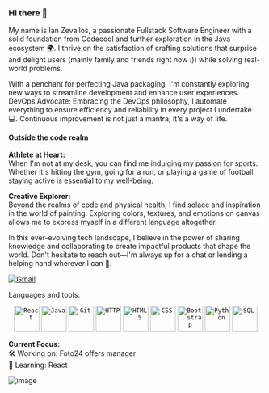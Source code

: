 

### Hi there 👋
My name is Ian Zevallos, a passionate Fullstack Software Engineer with a solid foundation from Codecool and further exploration in the Java ecosystem 🌍. 
I thrive on the satisfaction of crafting solutions that surprise and delight users (mainly family and friends right now :)) while solving real-world problems.

With a penchant for perfecting Java packaging, I'm constantly exploring new ways to streamline development and enhance user experiences. 
DevOps Advocate: Embracing the DevOps philosophy, I automate everything to ensure efficiency and reliability in every project I undertake 💻. Continuous improvement is not just a mantra; it's a way of life.

**Outside the code realm** <br><br>
**Athlete at Heart:**<br> When I'm not at my desk, you can find me indulging my passion for sports. Whether it's hitting the gym, going for a run, or playing a game of football, staying active is essential to my well-being.

**Creative Explorer:**<br> Beyond the realms of code and physical health, I find solace and inspiration in the world of painting. Exploring colors, textures, and emotions on canvas allows me to express myself in a different language altogether.

In this ever-evolving tech landscape, I believe in the power of sharing knowledge and collaborating to create impactful products that shape the world. Don't hesitate to reach out—I'm always up for a chat or lending a helping hand wherever I can 🙂.

[![Gmail](https://img.shields.io/badge/-Gmail-red?style=for-the-badge&logo=gmail&logoColor=white)](mailto:ian.zevallos.m@gmail.com)

Languages and tools:<br>
<div align="center">
  <code><img height="50" src="https://img.shields.io/badge/-React-61DAFB?style=flat-square&logo=react&logoColor=white" alt="React" title="React" /></code>
	<code><img height="50" src="https://img.shields.io/badge/-Java-007396?style=flat-square&logo=java&logoColor=white" alt="Java" title="Java" /></code>
	<code><img height="50" src="https://img.shields.io/badge/-Git-F05032?style=flat-square&logo=git&logoColor=white" alt="Git" title="Git" /></code>
	<code><img height="50" src="https://img.shields.io/badge/-HTTP-005C0A?style=flat-square&logo=http&logoColor=white" alt="HTTP" title="HTTP" /></code>
	<code><img height="50" src="https://img.shields.io/badge/-HTML5-E34F26?style=flat-square&logo=html5&logoColor=white" alt="HTML5" title="HTML5" /></code>
	<code><img height="50" src="https://img.shields.io/badge/-CSS-1572B6?style=flat-square&logo=css3&logoColor=white" alt="CSS" title="CSS" /></code>
	<code><img height="50" src="https://img.shields.io/badge/-Bootstrap-7952B3?style=flat-square&logo=bootstrap&logoColor=white" alt="Bootstrap" title="Bootstrap" /></code>
  <code><img height="50" src="https://img.shields.io/badge/-Python-3776AB?style=flat-square&logo=python&logoColor=white" alt="Python" title="Python" /></code>
	<code><img height="50" src="https://img.shields.io/badge/-SQL-4479A1?style=flat-square&logo=postgresql&logoColor=white" alt="SQL" title="SQL" /></code>
</div>


**Current Focus:**<br>
🛠️ Working on: Foto24 offers manager<br>
🧠 Learning: React

![image](https://github.com/Ianzev/me/assets/108157028/92bd2ba8-0c87-4c15-a06e-3026d1042549)
